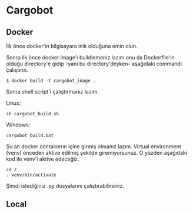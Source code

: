 # Cargobot

## Docker
İlk önce docker'ın bilgisayara inik olduğuna emin olun.

Sonra ilk önce docker image'ı buildlemeniz lazım onu da Dockerfile'ın olduğu directory'e gidip -yani bu directory'deyken- aşağıdaki commandi çalıştırın.

```
$ docker build -t cargobot_image .
```

Sonra shell script'i çalıştırmanız lazım.

Linux:
```
sh cargobot_build.sh
```

Windows:
```
cargobot_build.bat
```

Şu an docker containerın içine girmiş olmanız lazım. Virtual environment (venv) önceden aktive edilmiş şekilde giremiyorsunuz. O yüzden aşağıdaki kod ile venv'i aktive edeceğiz.

```
cd /
. venv/bin/activate
```

Şimdi istediğiniz .py dosyalarını çalıştırabilirsiniz.

## Local

